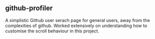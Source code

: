 ## github-profiler

A simplistic Github user serach page for general users, away from the complexities of github. Worked extensively on understanding how to customise the scroll behaviour in this project.
